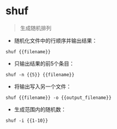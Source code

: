 # shuf

> 生成随机排列

- 随机化文件中的行顺序并输出结果：

`shuf {{filename}}`

- 只输出结果的前5个条目：

`shuf -n {{5}} {{filename}}`

- 将输出写入另一个文件：

`shuf {{filename}} -o {{output_filename}}`

- 生成范围内的随机数：

`shuf -i {{1-10}}`

[#]: contributors: ([Datura stramonium L.])
